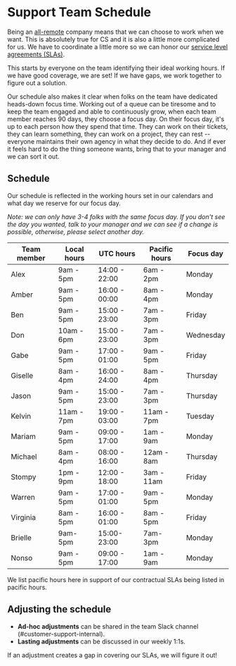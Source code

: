 # Support Team Schedule

Being an [all-remote](../../../company-info-and-process/remote/index.md) company means that we can choose to work when we want. This is absolutely true for CS and it is also a little more complicated for us. We have to coordinate a little more so we can honor our [service level agreements (SLAs)](../index.md#our-service-level-agreements-slas).

This starts by everyone on the team identifying their ideal working hours. If we have good coverage, we are set! If we have gaps, we work together to figure out a solution.

Our schedule also makes it clear when folks on the team have dedicated heads-down focus time. Working out of a queue can be tiresome and to keep the team engaged and able to continuously grow, when each team member reaches 90 days, they choose a focus day. On their focus day, it's up to each person how they spend that time. They can work on their tickets, they can learn something, they can work on a project, they can rest -- everyone maintains their own agency in what they decide to do. And if ever it feels hard to do the thing someone wants, bring that to your manager and we can sort it out.

## Schedule

Our schedule is reflected in the working hours set in our calendars and what day we reserve for our focus day.

_Note: we can only have 3-4 folks with the same focus day. If you don't see the day you wanted, talk to your manager and we can see if a change is possible, otherwise, please select another day._

| Team member | Local hours | UTC hours     | Pacific hours | Focus day |
| ----------- | ----------- | ------------- | ------------- | --------- |
| Alex        | 9am - 5pm   | 14:00 - 22:00 | 6am - 2pm     | Monday    |
| Amber       | 9am - 5pm   | 16:00 - 00:00 | 8am - 4pm     | Monday    |
| Ben         | 9am - 5pm   | 15:00 - 23:00 | 7am - 3pm     | Friday    |
| Don         | 10am - 6pm  | 15:00 - 23:00 | 7am - 3pm     | Wednesday |
| Gabe        | 9am - 5pm   | 17:00 - 01:00 | 9am - 5pm     | Friday    |
| Giselle     | 8am - 4pm   | 16:00 - 24:00 | 8am - 4pm     | Thursday  |
| Jason       | 9am - 5pm   | 15:00 - 23:00 | 7am - 3pm     | Thursday  |
| Kelvin      | 11am - 7pm  | 19:00 - 03:00 | 11am - 7pm    | Tuesday   |
| Mariam      | 9am - 5pm   | 09:00 - 17:00 | 1am - 9am     | Monday    |
| Michael     | 8am - 4pm   | 08:00 - 16:00 | 12am - 8am    | Thursday  |
| Stompy      | 1pm - 9pm   | 12:00 - 18:00 | 3am - 11am    | Friday    |
| Warren      | 9am - 5pm   | 17:00 - 01:00 | 9am - 5pm     | Monday    |
| Virginia    | 8am - 5pm   | 16:00 - 01:00 | 8am - 5pm     | Friday    |
| Brielle     | 9am- 5pm    | 15:00- 23:00  | 7am- 3pm      | Monday    |
| Nonso       | 9am - 5pm   | 09:00 - 17:00 | 1am - 9am     | Monday    |

We list pacific hours here in support of our contractual SLAs being listed in pacific hours.

## Adjusting the schedule

- **Ad-hoc adjustments** can be shared in the team Slack channel (#customer-support-internal).
- **Lasting adjustments** can be discussed in our weekly 1:1s.

If an adjustment creates a gap in covering our SLAs, we will figure it out!
